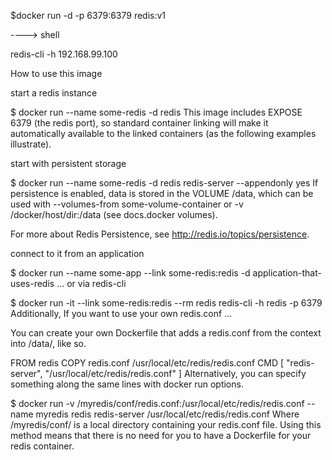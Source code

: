 $docker run -d -p 6379:6379 redis:v1


----> shell

redis-cli -h 192.168.99.100


How to use this image

start a redis instance

$ docker run --name some-redis -d redis
This image includes EXPOSE 6379 (the redis port), so standard container linking will make it automatically available to the linked containers (as the following examples illustrate).

start with persistent storage

$ docker run --name some-redis -d redis redis-server --appendonly yes
If persistence is enabled, data is stored in the VOLUME /data, which can be used with --volumes-from some-volume-container or -v /docker/host/dir:/data (see docs.docker volumes).

For more about Redis Persistence, see http://redis.io/topics/persistence.

connect to it from an application

$ docker run --name some-app --link some-redis:redis -d application-that-uses-redis
... or via redis-cli

$ docker run -it --link some-redis:redis --rm redis redis-cli -h redis -p 6379
Additionally, If you want to use your own redis.conf ...

You can create your own Dockerfile that adds a redis.conf from the context into /data/, like so.

FROM redis
COPY redis.conf /usr/local/etc/redis/redis.conf
CMD [ \"redis-server\", \"/usr/local/etc/redis/redis.conf\" ]
Alternatively, you can specify something along the same lines with docker run options.

$ docker run -v /myredis/conf/redis.conf:/usr/local/etc/redis/redis.conf --name myredis redis redis-server /usr/local/etc/redis/redis.conf
Where /myredis/conf/ is a local directory containing your redis.conf file. Using this method means that there is no need for you to have a Dockerfile for your redis container.
